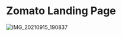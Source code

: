 # Zomato Landing Page


![IMG_20210915_190837](https://user-images.githubusercontent.com/64305855/133444107-101ed992-8f7c-4e15-8ec0-391caef8b2c9.jpg)


